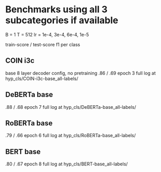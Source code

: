 # Benchmarks using all 3 subcategories if available

B = 1
T = 512
lr = 1e-4, 3e-4, 6e-4, 1e-5

train-score / test-score
f1 per class

## COIN i3c
base 8 layer decoder config, no pretraining
.86 / .69 epoch 3
full log at hyp_cls/COIN-i3c-base_all-labels/

## DeBERTa base
.88 / .68 epoch 7 
full log at hyp_cls/DeBERTa-base_all-labels/

## RoBERTa base
.79 / .66 epoch 6
full log at hyp_cls/RoBERTa-base_all-labels/

## BERT base
.80 / .67 epoch 8
full log at hyp_cls/BERT-base_all-labels/

